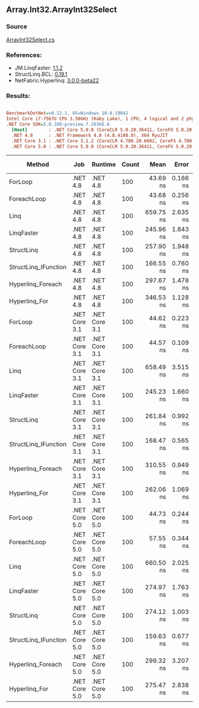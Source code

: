﻿## Array.Int32.ArrayInt32Select

### Source
[ArrayInt32Select.cs](../LinqBenchmarks/Array/Int32/ArrayInt32Select.cs)

### References:
- JM.LinqFaster: [1.1.2](https://www.nuget.org/packages/JM.LinqFaster/1.1.2)
- StructLinq.BCL: [0.19.1](https://www.nuget.org/packages/StructLinq.BCL/0.19.1)
- NetFabric.Hyperlinq: [3.0.0-beta22](https://www.nuget.org/packages/NetFabric.Hyperlinq/3.0.0-beta22)

### Results:
``` ini

BenchmarkDotNet=v0.12.1, OS=Windows 10.0.19042
Intel Core i7-7567U CPU 3.50GHz (Kaby Lake), 1 CPU, 4 logical and 2 physical cores
.NET Core SDK=5.0.100-preview.7.20366.6
  [Host]        : .NET Core 5.0.0 (CoreCLR 5.0.20.36411, CoreFX 5.0.20.36411), X64 RyuJIT
  .NET 4.8      : .NET Framework 4.8 (4.8.4180.0), X64 RyuJIT
  .NET Core 3.1 : .NET Core 3.1.2 (CoreCLR 4.700.20.6602, CoreFX 4.700.20.6702), X64 RyuJIT
  .NET Core 5.0 : .NET Core 5.0.0 (CoreCLR 5.0.20.36411, CoreFX 5.0.20.36411), X64 RyuJIT


```
|               Method |           Job |       Runtime | Count |      Mean |    Error |   StdDev | Ratio | RatioSD |  Gen 0 | Gen 1 | Gen 2 | Allocated | Code Size | CacheMisses/Op | BranchMispredictions/Op |
|--------------------- |-------------- |-------------- |------ |----------:|---------:|---------:|------:|--------:|-------:|------:|------:|----------:|----------:|---------------:|------------------------:|
|              ForLoop |      .NET 4.8 |      .NET 4.8 |   100 |  43.69 ns | 0.166 ns | 0.147 ns |  1.00 |    0.00 |      - |     - |     - |         - |      37 B |              0 |                       0 |
|          ForeachLoop |      .NET 4.8 |      .NET 4.8 |   100 |  43.68 ns | 0.256 ns | 0.214 ns |  1.00 |    0.01 |      - |     - |     - |         - |      37 B |              0 |                       0 |
|                 Linq |      .NET 4.8 |      .NET 4.8 |   100 | 659.75 ns | 2.635 ns | 2.465 ns | 15.09 |    0.08 | 0.0267 |     - |     - |      56 B |     900 B |              1 |                       0 |
|           LinqFaster |      .NET 4.8 |      .NET 4.8 |   100 | 245.96 ns | 1.843 ns | 1.539 ns |  5.63 |    0.03 | 0.2027 |     - |     - |     425 B |     518 B |              1 |                       1 |
|           StructLinq |      .NET 4.8 |      .NET 4.8 |   100 | 257.90 ns | 1.948 ns | 1.822 ns |  5.90 |    0.04 |      - |     - |     - |         - |     608 B |              0 |                       0 |
| StructLinq_IFunction |      .NET 4.8 |      .NET 4.8 |   100 | 166.55 ns | 0.760 ns | 0.711 ns |  3.81 |    0.02 |      - |     - |     - |         - |     581 B |              0 |                       0 |
|    Hyperlinq_Foreach |      .NET 4.8 |      .NET 4.8 |   100 | 297.67 ns | 1.478 ns | 1.235 ns |  6.81 |    0.05 |      - |     - |     - |         - |     789 B |              0 |                       0 |
|        Hyperlinq_For |      .NET 4.8 |      .NET 4.8 |   100 | 346.53 ns | 1.128 ns | 0.942 ns |  7.93 |    0.03 |      - |     - |     - |         - |     646 B |              0 |                       0 |
|              ForLoop | .NET Core 3.1 | .NET Core 3.1 |   100 |  44.62 ns | 0.223 ns | 0.197 ns |  1.02 |    0.00 |      - |     - |     - |         - |      37 B |              0 |                       0 |
|          ForeachLoop | .NET Core 3.1 | .NET Core 3.1 |   100 |  44.57 ns | 0.109 ns | 0.097 ns |  1.02 |    0.00 |      - |     - |     - |         - |      37 B |              0 |                       0 |
|                 Linq | .NET Core 3.1 | .NET Core 3.1 |   100 | 658.49 ns | 3.515 ns | 3.116 ns | 15.07 |    0.09 | 0.0229 |     - |     - |      48 B |    1073 B |              1 |                       1 |
|           LinqFaster | .NET Core 3.1 | .NET Core 3.1 |   100 | 245.23 ns | 1.660 ns | 1.472 ns |  5.61 |    0.04 | 0.2027 |     - |     - |     424 B |     470 B |              1 |                       1 |
|           StructLinq | .NET Core 3.1 | .NET Core 3.1 |   100 | 261.84 ns | 0.992 ns | 0.828 ns |  5.99 |    0.03 |      - |     - |     - |         - |     524 B |              0 |                       0 |
| StructLinq_IFunction | .NET Core 3.1 | .NET Core 3.1 |   100 | 168.47 ns | 0.565 ns | 0.501 ns |  3.86 |    0.02 |      - |     - |     - |         - |     522 B |              0 |                       0 |
|    Hyperlinq_Foreach | .NET Core 3.1 | .NET Core 3.1 |   100 | 310.55 ns | 0.949 ns | 0.841 ns |  7.11 |    0.03 |      - |     - |     - |         - |     466 B |              0 |                       0 |
|        Hyperlinq_For | .NET Core 3.1 | .NET Core 3.1 |   100 | 262.06 ns | 1.069 ns | 1.000 ns |  6.00 |    0.03 |      - |     - |     - |         - |     445 B |              0 |                       0 |
|              ForLoop | .NET Core 5.0 | .NET Core 5.0 |   100 |  44.73 ns | 0.244 ns | 0.204 ns |  1.02 |    0.01 |      - |     - |     - |         - |      37 B |              0 |                       0 |
|          ForeachLoop | .NET Core 5.0 | .NET Core 5.0 |   100 |  57.55 ns | 0.344 ns | 0.322 ns |  1.32 |    0.01 |      - |     - |     - |         - |      37 B |              0 |                       0 |
|                 Linq | .NET Core 5.0 | .NET Core 5.0 |   100 | 660.50 ns | 2.025 ns | 1.795 ns | 15.12 |    0.08 | 0.0229 |     - |     - |      48 B |    1057 B |              1 |                       1 |
|           LinqFaster | .NET Core 5.0 | .NET Core 5.0 |   100 | 274.97 ns | 1.763 ns | 1.650 ns |  6.29 |    0.05 | 0.2027 |     - |     - |     424 B |     478 B |              1 |                       1 |
|           StructLinq | .NET Core 5.0 | .NET Core 5.0 |   100 | 274.12 ns | 1.003 ns | 0.938 ns |  6.27 |    0.03 |      - |     - |     - |         - |     492 B |              0 |                       0 |
| StructLinq_IFunction | .NET Core 5.0 | .NET Core 5.0 |   100 | 159.63 ns | 0.677 ns | 0.600 ns |  3.65 |    0.02 |      - |     - |     - |         - |     495 B |              0 |                       0 |
|    Hyperlinq_Foreach | .NET Core 5.0 | .NET Core 5.0 |   100 | 299.32 ns | 3.207 ns | 3.000 ns |  6.85 |    0.08 |      - |     - |     - |         - |     452 B |              0 |                       0 |
|        Hyperlinq_For | .NET Core 5.0 | .NET Core 5.0 |   100 | 275.47 ns | 2.838 ns | 2.654 ns |  6.30 |    0.06 |      - |     - |     - |         - |     428 B |              0 |                       0 |
